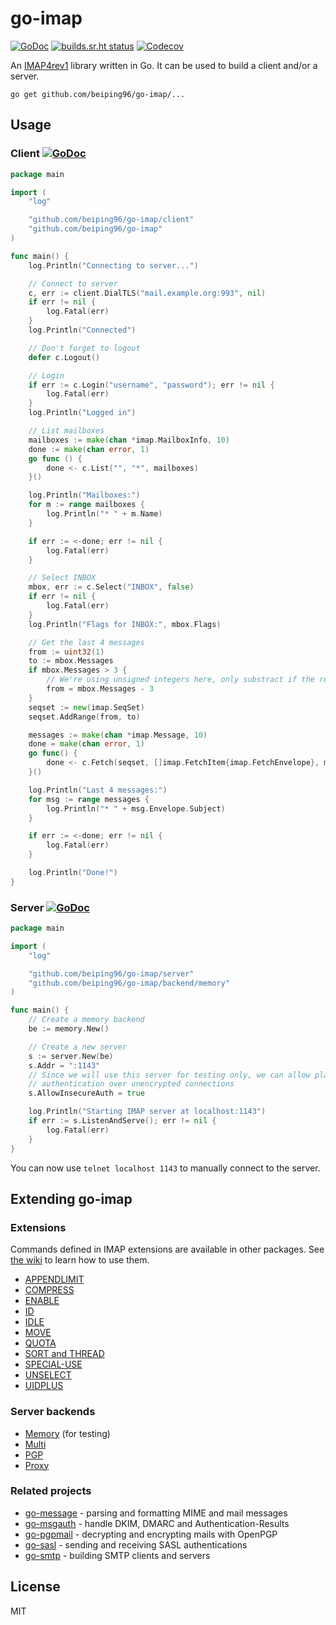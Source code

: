 # go-imap

[![GoDoc](https://godoc.org/github.com/beiping96/go-imap?status.svg)](https://godoc.org/github.com/beiping96/go-imap)
[![builds.sr.ht status](https://builds.sr.ht/~beiping96/go-imap.svg)](https://builds.sr.ht/~beiping96/go-imap?)
[![Codecov](https://codecov.io/gh/beiping96/go-imap/branch/master/graph/badge.svg)](https://codecov.io/gh/beiping96/go-imap)

An [IMAP4rev1](https://tools.ietf.org/html/rfc3501) library written in Go. It
can be used to build a client and/or a server.

```shell
go get github.com/beiping96/go-imap/...
```

## Usage

### Client [![GoDoc](https://godoc.org/github.com/beiping96/go-imap/client?status.svg)](https://godoc.org/github.com/beiping96/go-imap/client)

```go
package main

import (
	"log"

	"github.com/beiping96/go-imap/client"
	"github.com/beiping96/go-imap"
)

func main() {
	log.Println("Connecting to server...")

	// Connect to server
	c, err := client.DialTLS("mail.example.org:993", nil)
	if err != nil {
		log.Fatal(err)
	}
	log.Println("Connected")

	// Don't forget to logout
	defer c.Logout()

	// Login
	if err := c.Login("username", "password"); err != nil {
		log.Fatal(err)
	}
	log.Println("Logged in")

	// List mailboxes
	mailboxes := make(chan *imap.MailboxInfo, 10)
	done := make(chan error, 1)
	go func () {
		done <- c.List("", "*", mailboxes)
	}()

	log.Println("Mailboxes:")
	for m := range mailboxes {
		log.Println("* " + m.Name)
	}

	if err := <-done; err != nil {
		log.Fatal(err)
	}

	// Select INBOX
	mbox, err := c.Select("INBOX", false)
	if err != nil {
		log.Fatal(err)
	}
	log.Println("Flags for INBOX:", mbox.Flags)

	// Get the last 4 messages
	from := uint32(1)
	to := mbox.Messages
	if mbox.Messages > 3 {
		// We're using unsigned integers here, only substract if the result is > 0
		from = mbox.Messages - 3
	}
	seqset := new(imap.SeqSet)
	seqset.AddRange(from, to)

	messages := make(chan *imap.Message, 10)
	done = make(chan error, 1)
	go func() {
		done <- c.Fetch(seqset, []imap.FetchItem{imap.FetchEnvelope}, messages)
	}()

	log.Println("Last 4 messages:")
	for msg := range messages {
		log.Println("* " + msg.Envelope.Subject)
	}

	if err := <-done; err != nil {
		log.Fatal(err)
	}

	log.Println("Done!")
}
```

### Server [![GoDoc](https://godoc.org/github.com/beiping96/go-imap/server?status.svg)](https://godoc.org/github.com/beiping96/go-imap/server)

```go
package main

import (
	"log"

	"github.com/beiping96/go-imap/server"
	"github.com/beiping96/go-imap/backend/memory"
)

func main() {
	// Create a memory backend
	be := memory.New()

	// Create a new server
	s := server.New(be)
	s.Addr = ":1143"
	// Since we will use this server for testing only, we can allow plain text
	// authentication over unencrypted connections
	s.AllowInsecureAuth = true

	log.Println("Starting IMAP server at localhost:1143")
	if err := s.ListenAndServe(); err != nil {
		log.Fatal(err)
	}
}
```

You can now use `telnet localhost 1143` to manually connect to the server.

## Extending go-imap

### Extensions

Commands defined in IMAP extensions are available in other packages. See [the
wiki](https://github.com/beiping96/go-imap/wiki/Using-extensions#using-client-extensions)
to learn how to use them.

* [APPENDLIMIT](https://github.com/beiping96/go-imap-appendlimit)
* [COMPRESS](https://github.com/beiping96/go-imap-compress)
* [ENABLE](https://github.com/beiping96/go-imap-enable)
* [ID](https://github.com/ProtonMail/go-imap-id)
* [IDLE](https://github.com/beiping96/go-imap-idle)
* [MOVE](https://github.com/beiping96/go-imap-move)
* [QUOTA](https://github.com/beiping96/go-imap-quota)
* [SORT and THREAD](https://github.com/beiping96/go-imap-sortthread)
* [SPECIAL-USE](https://github.com/beiping96/go-imap-specialuse)
* [UNSELECT](https://github.com/beiping96/go-imap-unselect)
* [UIDPLUS](https://github.com/beiping96/go-imap-uidplus)

### Server backends

* [Memory](https://github.com/beiping96/go-imap/tree/master/backend/memory) (for testing)
* [Multi](https://github.com/beiping96/go-imap-multi)
* [PGP](https://github.com/beiping96/go-imap-pgp)
* [Proxy](https://github.com/beiping96/go-imap-proxy)

### Related projects

* [go-message](https://github.com/beiping96/go-message) - parsing and formatting MIME and mail messages
* [go-msgauth](https://github.com/beiping96/go-msgauth) - handle DKIM, DMARC and Authentication-Results
* [go-pgpmail](https://github.com/beiping96/go-pgpmail) - decrypting and encrypting mails with OpenPGP
* [go-sasl](https://github.com/emersion/go-sasl) - sending and receiving SASL authentications
* [go-smtp](https://github.com/beiping96/go-smtp) - building SMTP clients and servers

## License

MIT

